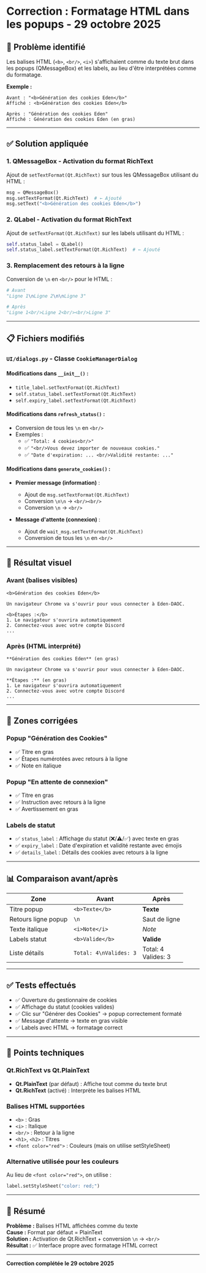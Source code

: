 # Correction : Formatage HTML dans les popups - 29 octobre 2025

## 🐛 Problème identifié

Les balises HTML (`<b>`, `<br/>`, `<i>`) s'affichaient comme du texte brut dans les popups (QMessageBox) et les labels, au lieu d'être interprétées comme du formatage.

**Exemple :**
```
Avant : "<b>Génération des cookies Eden</b>"
Affiché : <b>Génération des cookies Eden</b>

Après : "Génération des cookies Eden"
Affiché : Génération des cookies Eden (en gras)
```

---

## ✅ Solution appliquée

### 1. QMessageBox - Activation du format RichText

Ajout de `setTextFormat(Qt.RichText)` sur tous les QMessageBox utilisant du HTML :

```python
msg = QMessageBox()
msg.setTextFormat(Qt.RichText)  # ← Ajouté
msg.setText("<b>Génération des cookies Eden</b>")
```

### 2. QLabel - Activation du format RichText

Ajout de `setTextFormat(Qt.RichText)` sur les labels utilisant du HTML :

```python
self.status_label = QLabel()
self.status_label.setTextFormat(Qt.RichText)  # ← Ajouté
```

### 3. Remplacement des retours à la ligne

Conversion de `\n` en `<br/>` pour le HTML :

```python
# Avant
"Ligne 1\nLigne 2\n\nLigne 3"

# Après
"Ligne 1<br/>Ligne 2<br/><br/>Ligne 3"
```

---

## 📋 Fichiers modifiés

### `UI/dialogs.py` - Classe `CookieManagerDialog`

#### Modifications dans `__init__()` :
- `title_label.setTextFormat(Qt.RichText)`
- `self.status_label.setTextFormat(Qt.RichText)`
- `self.expiry_label.setTextFormat(Qt.RichText)`

#### Modifications dans `refresh_status()` :
- Conversion de tous les `\n` en `<br/>`
- Exemples :
  - ✅ `"Total: 4 cookies<br/>"`
  - ✅ `"<br/>Vous devez importer de nouveaux cookies."`
  - ✅ `"Date d'expiration: ... <br/>Validité restante: ..."`

#### Modifications dans `generate_cookies()` :
- **Premier message (information)** :
  - Ajout de `msg.setTextFormat(Qt.RichText)`
  - Conversion `\n\n` → `<br/><br/>`
  - Conversion `\n` → `<br/>`

- **Message d'attente (connexion)** :
  - Ajout de `wait_msg.setTextFormat(Qt.RichText)`
  - Conversion de tous les `\n` en `<br/>`

---

## 🎨 Résultat visuel

### Avant (balises visibles)
```
<b>Génération des cookies Eden</b>

Un navigateur Chrome va s'ouvrir pour vous connecter à Eden-DAOC.

<b>Étapes :</b>
1. Le navigateur s'ouvrira automatiquement
2. Connectez-vous avec votre compte Discord
...
```

### Après (HTML interprété)
```
**Génération des cookies Eden** (en gras)

Un navigateur Chrome va s'ouvrir pour vous connecter à Eden-DAOC.

**Étapes :** (en gras)
1. Le navigateur s'ouvrira automatiquement
2. Connectez-vous avec votre compte Discord
...
```

---

## 🧪 Zones corrigées

### Popup "Génération des Cookies"
- ✅ Titre en gras
- ✅ Étapes numérotées avec retours à la ligne
- ✅ Note en italique

### Popup "En attente de connexion"
- ✅ Titre en gras
- ✅ Instruction avec retours à la ligne
- ✅ Avertissement en gras

### Labels de statut
- ✅ `status_label` : Affichage du statut (❌/⚠️/✅) avec texte en gras
- ✅ `expiry_label` : Date d'expiration et validité restante avec émojis
- ✅ `details_label` : Détails des cookies avec retours à la ligne

---

## 📊 Comparaison avant/après

| Zone | Avant | Après |
|------|-------|-------|
| Titre popup | `<b>Texte</b>` | **Texte** |
| Retours ligne popup | `\n` | Saut de ligne |
| Texte italique | `<i>Note</i>` | *Note* |
| Labels statut | `<b>Valide</b>` | **Valide** |
| Liste détails | `Total: 4\nValides: 3` | Total: 4<br/>Valides: 3 |

---

## ✅ Tests effectués

- ✅ Ouverture du gestionnaire de cookies
- ✅ Affichage du statut (cookies valides)
- ✅ Clic sur "Générer des Cookies" → popup correctement formaté
- ✅ Message d'attente → texte en gras visible
- ✅ Labels avec HTML → formatage correct

---

## 🔧 Points techniques

### Qt.RichText vs Qt.PlainText
- **Qt.PlainText** (par défaut) : Affiche tout comme du texte brut
- **Qt.RichText** (activé) : Interprète les balises HTML

### Balises HTML supportées
- `<b>` : Gras
- `<i>` : Italique
- `<br/>` : Retour à la ligne
- `<h1>`, `<h2>` : Titres
- `<font color="red">` : Couleurs (mais on utilise setStyleSheet)

### Alternative utilisée pour les couleurs
Au lieu de `<font color="red">`, on utilise :
```python
label.setStyleSheet("color: red;")
```

---

## 📝 Résumé

**Problème :** Balises HTML affichées comme du texte  
**Cause :** Format par défaut = PlainText  
**Solution :** Activation de Qt.RichText + conversion `\n` → `<br/>`  
**Résultat :** ✅ Interface propre avec formatage HTML correct

---

**Correction complétée le 29 octobre 2025**
